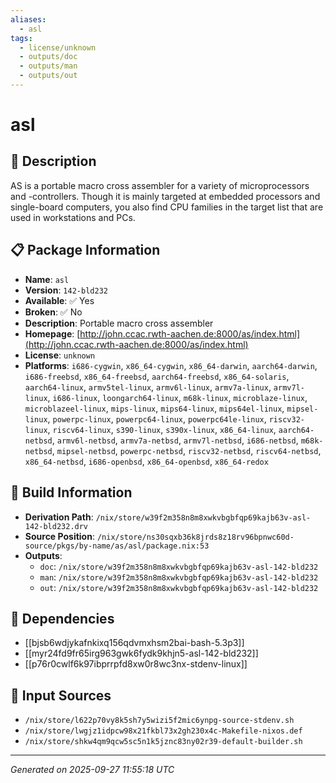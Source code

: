 ```yaml
---
aliases:
  - asl
tags:
  - license/unknown
  - outputs/doc
  - outputs/man
  - outputs/out
---
```


# asl

## 📝 Description

AS is a portable macro cross assembler for a variety of microprocessors
and -controllers. Though it is mainly targeted at embedded processors and
single-board computers, you also find CPU families in the target list that
are used in workstations and PCs.


## 📋 Package Information

- **Name**: `asl`
- **Version**: `142-bld232`
- **Available**: ✅ Yes
- **Broken**: ✅ No
- **Description**: Portable macro cross assembler
- **Homepage**: [http://john.ccac.rwth-aachen.de:8000/as/index.html](http://john.ccac.rwth-aachen.de:8000/as/index.html)
- **License**: `unknown`
- **Platforms**: `i686-cygwin`, `x86_64-cygwin`, `x86_64-darwin`, `aarch64-darwin`, `i686-freebsd`, `x86_64-freebsd`, `aarch64-freebsd`, `x86_64-solaris`, `aarch64-linux`, `armv5tel-linux`, `armv6l-linux`, `armv7a-linux`, `armv7l-linux`, `i686-linux`, `loongarch64-linux`, `m68k-linux`, `microblaze-linux`, `microblazeel-linux`, `mips-linux`, `mips64-linux`, `mips64el-linux`, `mipsel-linux`, `powerpc-linux`, `powerpc64-linux`, `powerpc64le-linux`, `riscv32-linux`, `riscv64-linux`, `s390-linux`, `s390x-linux`, `x86_64-linux`, `aarch64-netbsd`, `armv6l-netbsd`, `armv7a-netbsd`, `armv7l-netbsd`, `i686-netbsd`, `m68k-netbsd`, `mipsel-netbsd`, `powerpc-netbsd`, `riscv32-netbsd`, `riscv64-netbsd`, `x86_64-netbsd`, `i686-openbsd`, `x86_64-openbsd`, `x86_64-redox`

## 🔧 Build Information

- **Derivation Path**: `/nix/store/w39f2m358n8m8xwkvbgbfqp69kajb63v-asl-142-bld232.drv`
- **Source Position**: `/nix/store/ns30sqxb36k8jrds8z18rv96bpnwc60d-source/pkgs/by-name/as/asl/package.nix:53`
- **Outputs**:
  - `doc`:  `/nix/store/w39f2m358n8m8xwkvbgbfqp69kajb63v-asl-142-bld232`
  - `man`:  `/nix/store/w39f2m358n8m8xwkvbgbfqp69kajb63v-asl-142-bld232`
  - `out`:  `/nix/store/w39f2m358n8m8xwkvbgbfqp69kajb63v-asl-142-bld232`

## 🔗 Dependencies

- [[bjsb6wdjykafnkixq156qdvmxhsm2bai-bash-5.3p3]]
- [[myr24fd9fr65irg963gwk6fydk9khjn5-asl-142-bld232]]
- [[p76r0cwlf6k97ibprrpfd8xw0r8wc3nx-stdenv-linux]]

## 📁 Input Sources

- `/nix/store/l622p70vy8k5sh7y5wizi5f2mic6ynpg-source-stdenv.sh`
- `/nix/store/lwgjz1idpcw98x21fkbl73x2gh230x4c-Makefile-nixos.def`
- `/nix/store/shkw4qm9qcw5sc5n1k5jznc83ny02r39-default-builder.sh`

---
*Generated on 2025-09-27 11:55:18 UTC*
